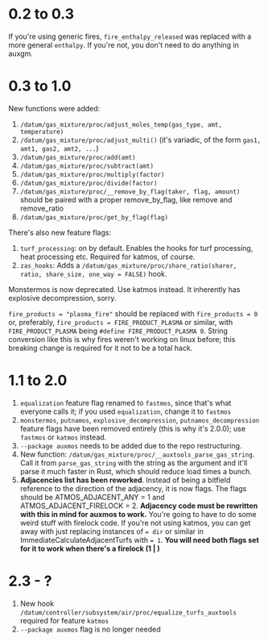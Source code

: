 # 0.2 to 0.3

If you're using generic fires, `fire_enthalpy_released` was replaced with a more general `enthalpy`. If you're not, you don't need to do anything in auxgm.

# 0.3 to 1.0

New functions were added:

1. `/datum/gas_mixture/proc/adjust_moles_temp(gas_type, amt, temperature)`
2. `/datum/gas_mixture/proc/adjust_multi()` (it's variadic, of the form `gas1, amt1, gas2, amt2, ...`)
3. `/datum/gas_mixture/proc/add(amt)`
4. `/datum/gas_mixture/proc/subtract(amt)`
5. `/datum/gas_mixture/proc/multiply(factor)`
6. `/datum/gas_mixture/proc/divide(factor)`
7. `/datum/gas_mixture/proc/__remove_by_flag(taker, flag, amount)` should be paired with a proper remove_by_flag, like remove and remove_ratio
8. `/datum/gas_mixture/proc/get_by_flag(flag)`

There's also new feature flags:

1. `turf_processing`: on by default. Enables the hooks for turf processing, heat processing etc. Required for katmos, of course.
2. `zas_hooks`: Adds a `/datum/gas_mixture/proc/share_ratio(sharer, ratio, share_size, one_way = FALSE)` hook.

Monstermos is now deprecated. Use katmos instead. It inherently has explosive decompression, sorry.

`fire_products = "plasma_fire"` should be replaced with `fire_products = 0` or, preferably, `fire_products = FIRE_PRODUCT_PLASMA` or similar, with `FIRE_PRODUCT_PLASMA` being `#define FIRE_PRODUCT_PLASMA 0`. String conversion like this is why fires weren't working on linux before; this breaking change is required for it not to be a total hack.

# 1.1 to 2.0

1. `equalization` feature flag renamed to `fastmos`, since that's what everyone calls it; if you used `equalization`, change it to `fastmos`
2. `monstermos`, `putnamos`, `explosive_decompression`, `putnamos_decompression` feature flags have been removed entirely (this is why it's 2.0.0); use `fastmos` or `katmos` instead.
3. `--package auxmos` needs to be added due to the repo restructuring.
4. New function: `/datum/gas_mixture/proc/__auxtools_parse_gas_string`. Call it from `parse_gas_string` with the string as the argument and it'll parse it much faster in Rust, which should reduce load times a bunch.
5. **Adjacencies list has been reworked**. Instead of being a bitfield reference to the direction of the adjacency, it is now flags. The flags should be ATMOS_ADJACENT_ANY = 1 and ATMOS_ADJACENT_FIRELOCK = 2. **Adjacency code must be rewritten with this in mind for auxmos to work.** You're going to have to do some weird stuff with firelock code. If you're not using katmos, you can get away with just replacing instances of `= dir` or similar in ImmediateCalculateAdjacentTurfs with `= 1`. **You will need both flags set for it to work when there's a firelock (1 | )**

# 2.3 - ?
1. New hook `/datum/controller/subsystem/air/proc/equalize_turfs_auxtools` required for feature `katmos`
2. `--package auxmos` flag is no longer needed
